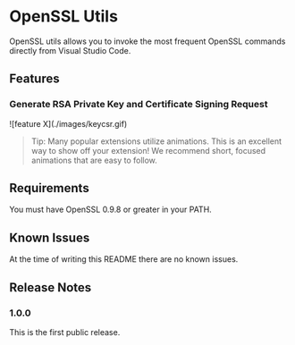 # OpenSSL Utils

OpenSSL utils allows you to invoke the most frequent OpenSSL commands directly from Visual Studio Code.

## Features

### Generate RSA Private Key and Certificate Signing Request 


![feature X\](./images/keycsr.gif)

> Tip: Many popular extensions utilize animations. This is an excellent way to show off your extension! We recommend short, focused animations that are easy to follow.

## Requirements

You must have OpenSSL 0.9.8 or greater in your PATH.


## Known Issues

At the time of writing this README there are no known issues.

## Release Notes

### 1.0.0

This is the first public release.

